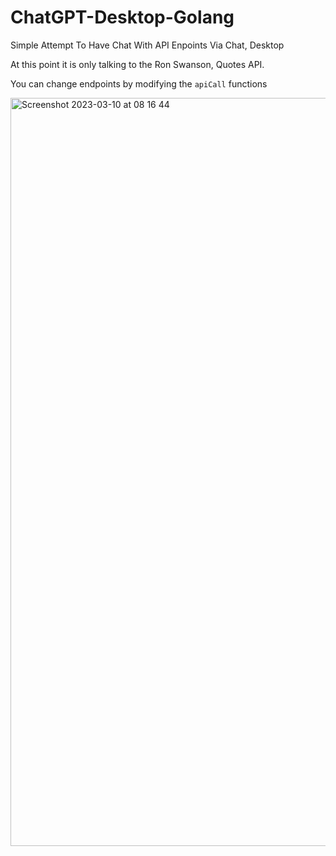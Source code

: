 # ChatGPT-Desktop-Golang
Simple Attempt To Have Chat With API Enpoints Via Chat, Desktop

At this point it is only talking to the Ron Swanson, Quotes API.

You can change endpoints by modifying the `apiCall` functions


<img width="1197" alt="Screenshot 2023-03-10 at 08 16 44" src="https://user-images.githubusercontent.com/13138647/224239969-244dd8dd-3791-41a6-a269-687c754319cc.png">
